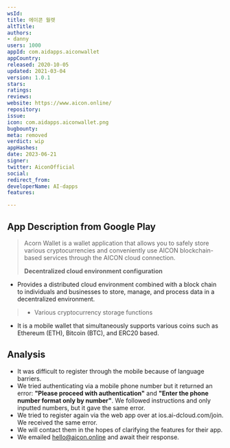 ```yaml
---
wsId: 
title: 에이콘 월렛
altTitle: 
authors:
- danny
users: 1000
appId: com.aidapps.aiconwallet
appCountry: 
released: 2020-10-05
updated: 2021-03-04
version: 1.0.1
stars: 
ratings: 
reviews: 
website: https://www.aicon.online/
repository: 
issue: 
icon: com.aidapps.aiconwallet.png
bugbounty: 
meta: removed
verdict: wip
appHashes: 
date: 2023-06-21
signer: 
twitter: AiconOfficial
social: 
redirect_from: 
developerName: AI-dapps
features: 

---
```


## App Description from Google Play 

> Acorn Wallet is a wallet application that allows you to safely store various cryptocurrencies and conveniently use AICON blockchain-based services through the AICON cloud connection.
>
> **Decentralized cloud environment configuration**
- Provides a distributed cloud environment combined with a block chain to individuals and businesses to store, manage, and process data in a decentralized environment.
>
> - Various cryptocurrency storage functions
- It is a mobile wallet that simultaneously supports various coins such as Ethereum (ETH), Bitcoin (BTC), and ERC20 based.

## Analysis 

- It was difficult to register through the mobile because of language barriers. 
- We tried authenticating via a mobile phone number but it returned an error: **"Please proceed with authentication"** and **"Enter the phone number format only by number"**. We followed instructions and only inputted numbers, but it gave the same error. 
- We tried to register again via the web app over at ios.ai-dcloud.com/join. We received the same error. 
- We will contact them in the hopes of clarifying the features for their app. 
- We emailed hello@aicon.online and await their response.
